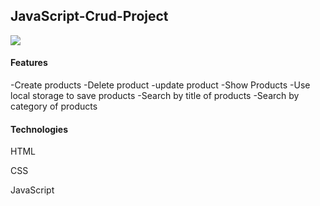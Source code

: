 <h2>JavaScript-Crud-Project</h2>
<img src = 'JavaScript-Crud-Project
/crud.PNG'>

<h4>Features</h4>
-Create products
-Delete product
-update product
-Show Products 
-Use local storage to save products
-Search by title of products
-Search by category of products

<h4>Technologies</h4>
<p>HTML</p>
<p>CSS</p>
<p>JavaScript</p>
